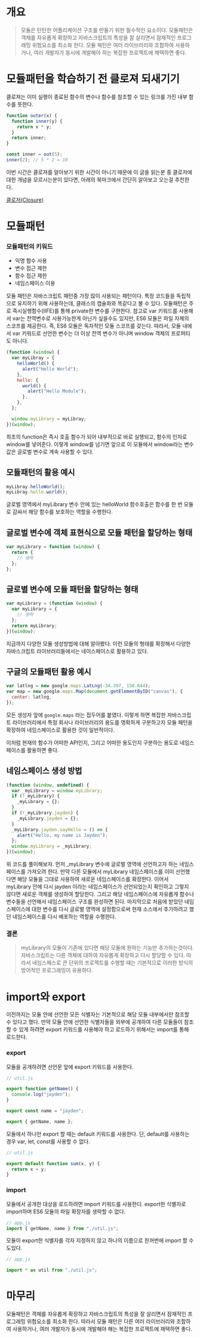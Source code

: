 # 개요

> 모듈은 탄탄한 어플리케이션 구조를 만들기 위한 필수적인 요소이다. 모듈패턴은 객체를 자유롭게 확장하고 자바스크립트의 특성을 잘 살리면서 잠재적인 프로그래밍 위험요소를 최소화 한다. 모듈 패턴은 여러 라이브러리와 조합하여 사용하거나, 여러 개발자가 동시에 개발해야 하는 복잡한 프로젝트에 채택하면 좋다.

# 모듈패턴을 학습하기 전 클로져 되새기기

클로져는 이미 실행이 종료된 함수의 변수나 함수를 참조할 수 있는 링크를 가진 내부 함수를 뜻한다.

```jsx
function outer(x) {
  function inner(y) {
    return x * y;
  }
  return inner;
}

const inner = out(5);
inner(2); // 5 * 2 = 10
```

이번 시간은 클로져를 알아보기 위한 시간이 아니기 때문에 이 글을 읽는분 중 클로저에 대한 개념을 모르시는분이 있다면, 아래의 북마크에서 간단히 알아보고 오는걸 추천한다.

[클로저(Closure)](https://velog.io/@jayden/2.-%ED%81%B4%EB%A1%9C%EC%A0%80)

# 모듈패턴

### 모듈패턴의 키워드

- 익명 함수 사용
- 변수 접근 제한
- 함수 접근 제한
- 네임스페이스 이용

모듈 패턴은 자바스크립트 패턴중 가장 많이 사용되는 패턴이다. 특정 코드들을 독립적으로 유지하기 위해 사용하는데, 클래스의 캡슐화와 똑같다고 볼 수 있다. 모듈패턴은 주로 즉시실행함수(IIFE)를 통해 private한 변수를 구현한다. 참고로 var 키워드를 사용해서 var는 전역변수로 사용가능한게 아닌가 싶을수도 있지만, ES6 모듈은 파일 자체의 스코프를 제공한다. 즉, ES6 모듈은 독자적인 모듈 스코프를 갖는다. 따라서, 모듈 내에서 var 키워드로 선언한 변수는 더 이상 전역 변수가 아니며 window 객체의 프로퍼티도 아니다.

```jsx
(function (window) {
  var myLibray = {
    helloWorld() {
      alert("Hello World");
    },
    hello: {
      world() {
        alert("Hello Module");
      },
    },
  };

  window.myLibrary = myLibray;
})(window);
```

최초의 function은 즉시 호출 함수가 되어 내부적으로 바로 실행되고, 함수의 인자로 window를 넣어준다. 이렇게 window를 넘기면 앞으로 이 모듈에서 window라는 변수값은 글로벌 변수로 계속 사용할 수 있다.

## 모듈패턴의 활용 예시

```jsx
myLibray.helloWorld();
myLibray.hello.world();
```

글로벌 영역에서 myLibrary 변수 안에 있는 helloWorld 함수호출은 함수를 한 번 모듈로 감싸서 해당 함수를 보호하는 역할을 수행한다.

## 글로벌 변수에 객체 표현식으로 모듈 패턴을 할당하는 형태

```jsx
var myLibrary = function (window) {
  return {
    // 생략
  };
};
```

## 글로별 변수에 모듈 패턴을 할당하는 형태

```jsx
var myLibrary = (function (window) {
  var myLibrary = {
    // 생략
  };
  return myLibrary;
})(window);
```

지금까지 다양한 모듈 생성방법에 대해 알아봤다. 이런 모듈의 형태를 확장해서 다양한 자바스크립트 라이브러리들에서는 네이스페이스로 활용하고 있다.

## 구글의 모듈패턴 활용 예시

```jsx
var latlng = new google.maps.LatLng(-34.397, 150.644);
var map = new google.maps.Map(document.getElementByID("canvas"), {
  center: latlng,
});
```

모든 생성자 앞에 `google.maps` 라는 접두어를 붙였다. 이렇게 하면 복잡한 자바스크립트 라이브러리에서 특정 회사나 라이브러리의 용도를 명확하게 구분하고자 모듈 패턴을 확장하여 네임스페이스로 활용한 것이 일반적이다.

이처럼 현재의 함수가 어떠한 API인지, 그리고 어떠한 용도인지 구분하는 용도로 네임스페이스를 활용하면 좋다.

## 네임스페이스 생성 방법

```jsx
(function (window, undefined) {
  var _myLibrary = window.myLibrary;
  if (!_myLibrary) {
    _myLibrary = {};
  }
  if (!_myLibrary.jayden) {
    _myLibrary.jayden = {};
  }
  _myLibrary.jayden.sayHello = () => {
    alert("Hello, my name is Jayden");
  };
  window.myLibrary = _myLibrary;
})(window);
```

위 코드를 풀이해보자. 먼저 \_myLibrary 변수에 글로벌 영역에 선언하고자 하는 네임스페이스를 가져오려 한다. 만약 다른 모듈에서 myLibrary 네임스페이스를 이미 선언했다면 해당 모듈을 그대로 사용하여 새로운 네임스페이스를 확장한다. 이어서 myLibrary 안에 다시 jayden 이라는 네임스페이스가 선언되었는지 확인하고 그렇지 않다면 새로운 객체를 생성하여 할당한다. 그리고 해당 네임스페이스에 자유롭게 함수나 변수들을 선언해서 네임스페이스 구조를 완성하면 된다. 마지막으로 처음에 받았던 네임스페이스에 대한 변수를 다시 글로벌 영역에 설정함으로써 현재 소스에서 추가하려고 했던 네임스페이스를 다시 배포하는 역할을 수행한다.

### 결론

> myLibrary의 모듈이 기존에 있다면 해당 모듈에 원하는 기능만 추가하는것이다. 자바스크립트는 다른 객체에 대하여 자유롭게 확장하고 다시 할당할 수 있다. 따라서 네임스페스로 큰 단위의 프로젝트를 수행할 때는 기본적으로 이러한 방식의 방어적인 프로그래밍이 유용하다.

# import와 export

이전까지는 모듈 안에 선언한 모든 식별자는 기본적으로 해당 모듈 내부에서만 참조할 수 있다고 했다. 만약 모듈 안에 선언한 식별자들을 외부에 공개하여 다른 모듈들이 참조할 수 있게 하려면 export 키워드를 사용해야 하고 로드하기 위해서는 import를 통해 로드한다.

### export

모듈을 공개하려면 선언문 앞에 export 키워드를 사용한다.

```jsx
// util.js

export function getName() {
  console.log("jayden");
}

export const name = "jayden";

export { getName, name };
```

모듈에서 하나만 export 할 때는 default 키워드를 사용한다. 단, default를 사용하는 경우 var, let, const를 사용할 수 없다.

```jsx
// util.js

export default function sum(x, y) {
  return x + y;
}
```

### import

모듈에서 공개한 대상을 로드하려면 import 키워드를 사용한다. export한 식별자로 import하며 ES6 모듈의 파일 확장자를 생략할 수 없다.

```jsx
// app.js
import { getName, name } from "./util.js";
```

모듈이 export한 식별자를 각자 지정하지 않고 하나의 이름으로 한꺼번에 import 할 수도있다.

```jsx
// app.js

import * as util from "./util.js";
```

# 마무리

모듈패턴은 객체를 자유롭게 확장하고 자바스크립트의 특성을 잘 살리면서 잠재적인 프로그래밍 위험요소를 최소화 한다. 따라서 모듈 패턴은 다른 여러 라이브러리와 조합하여 사용하거나, 여러 개발자가 동시에 개발해야 해는 복잡한 프로젝트에 채택하면 좋다.
